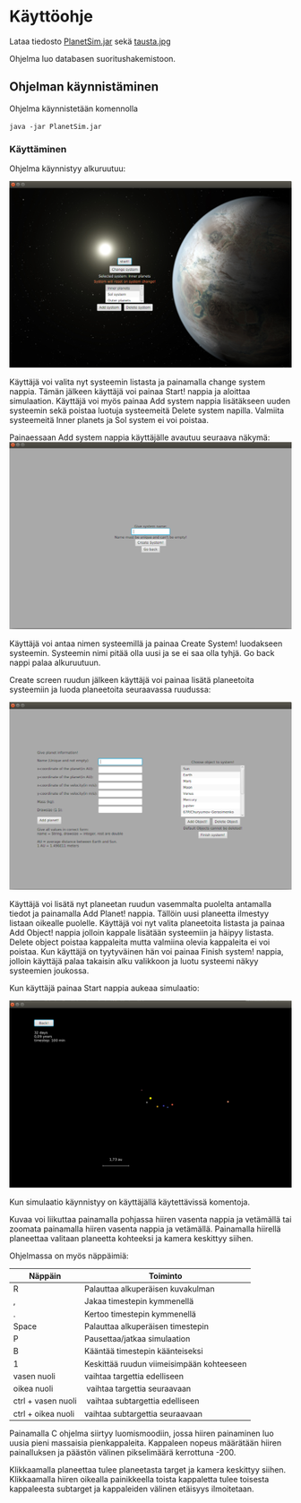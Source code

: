 # Käyttöohje

Lataa tiedosto [PlanetSim.jar](https://github.com/anttkukk/otm-harjoitustyo/releases) sekä [tausta.jpg](https://github.com/anttkukk/otm-harjoitustyo/releases)

Ohjelma luo databasen suoritushakemistoon.

## Ohjelman käynnistäminen

Ohjelma käynnistetään komennolla 

`java -jar PlanetSim.jar`

### Käyttäminen

Ohjelma käynnistyy alkuruutuu:

![alku](https://github.com/anttkukk/otm-harjoitustyo/blob/master/dokumentaatio/mainmenu.png) 

Käyttäjä voi valita nyt systeemin listasta ja painamalla change system nappia. Tämän jälkeen käyttäjä voi painaa Start! nappia ja aloittaa simulaation. Käyttäjä voi myös painaa Add system nappia lisätäkseen uuden systeemin sekä poistaa luotuja systeemeitä Delete system napilla. Valmiita systeemeitä Inner planets ja Sol system ei voi poistaa.

Painaessaan Add system nappia käyttäjälle avautuu seuraava näkymä:
![add system](https://github.com/anttkukk/otm-harjoitustyo/blob/master/dokumentaatio/addsystemscreen.png)

Käyttäjä voi antaa nimen systeemillä ja painaa Create System! luodakseen systeemin. Systeemin nimi pitää olla uusi ja se ei saa olla tyhjä. Go back nappi palaa alkuruutuun.

Create screen ruudun jälkeen käyttäjä voi painaa lisätä planeetoita systeemiin ja luoda planeetoita seuraavassa ruudussa:

![add planets](https://github.com/anttkukk/otm-harjoitustyo/blob/master/dokumentaatio/addthingstosystemscreen.png)

Käyttäjä voi lisätä nyt planeetan ruudun vasemmalta puolelta antamalla tiedot ja painamalla Add Planet! nappia. Tällöin uusi planeetta ilmestyy listaan oikealle puolelle. Käyttäjä voi nyt valita planeetoita listasta ja painaa Add Object! nappia jolloin kappale lisätään systeemiin ja häipyy listasta. Delete object poistaa kappaleita mutta valmiina olevia kappaleita ei voi poistaa. Kun käyttäjä on tyytyväinen hän voi painaa Finish system! nappia, jolloin käyttäjä palaa takaisin alku valikkoon ja luotu systeemi näkyy systeemien joukossa. 

Kun käyttäjä painaa Start nappia aukeaa simulaatio:

![simulaatio](https://github.com/anttkukk/otm-harjoitustyo/blob/master/dokumentaatio/simulaatio.png)

Kun simulaatio käynnistyy on käyttäjällä käytettävissä komentoja.


Kuvaa voi liikuttaa painamalla pohjassa hiiren vasenta nappia ja vetämällä tai zoomata painamalla hiiren vasenta nappia ja vetämällä. Painamalla hiirellä planeettaa valitaan planeetta kohteeksi ja kamera keskittyy siihen. 

Ohjelmassa on myös näppäimiä:



| Näppäin | Toiminto |
|---------|---------|
| R | Palauttaa alkuperäisen kuvakulman |
| , | Jakaa timestepin kymmenellä |
| . | Kertoo timestepin kymmenellä |
| Space | Palauttaa alkuperäisen timestepin |
| P | Pausettaa/jatkaa simulaation |
| B | Kääntää timestepin käänteiseksi |
| 1 | Keskittää ruudun viimeisimpään kohteeseen |
| vasen nuoli | vaihtaa targettia edelliseen |
| oikea nuoli | vaihtaa targettia seuraavaan |
| ctrl + vasen nuoli | vaihtaa subtargettia edelliseen |
| ctrl + oikea nuoli | vaihtaa subtargettia seuraavaan |


Painamalla C ohjelma siirtyy luomismoodiin, jossa hiiren painaminen luo uusia pieni massaisia pienkappaleita. Kappaleen nopeus määrätään hiiren painalluksen ja päästön välinen pikselimäärä kerrottuna -200.

Klikkaamalla planeettaa tulee planeetasta target ja kamera keskittyy siihen. Klikkaamalla hiiren oikealla painikkeella toista kappaletta tulee toisesta kappaleesta subtarget ja kappaleiden välinen etäisyys ilmoitetaan.
